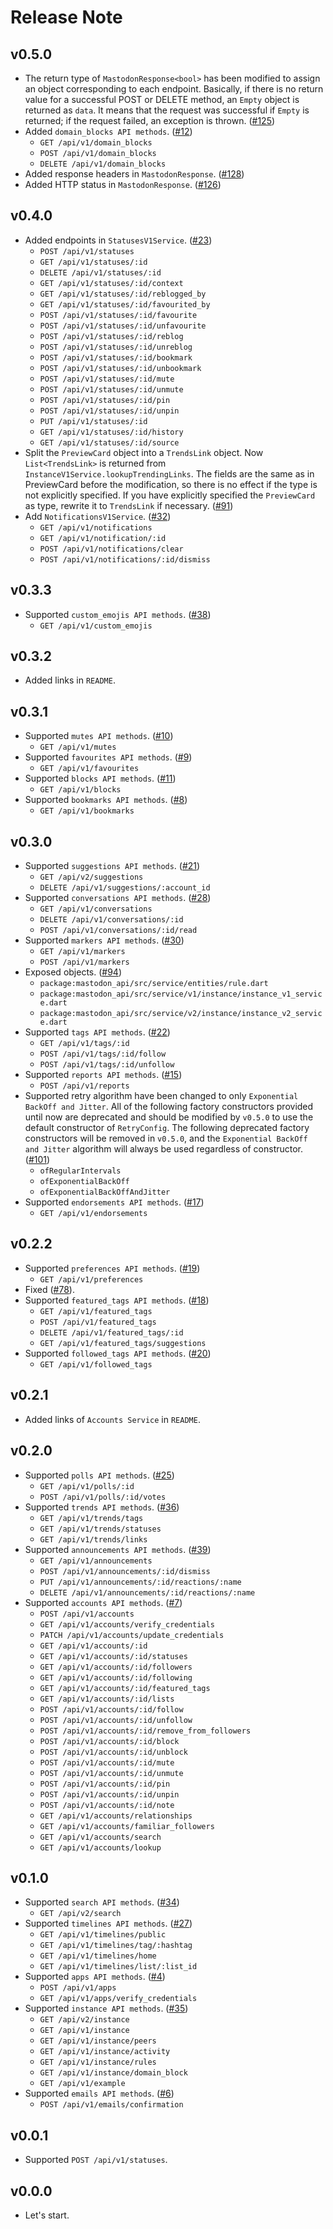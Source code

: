 # Release Note

## v0.5.0

- The return type of `MastodonResponse<bool>` has been modified to assign an object corresponding to each endpoint. Basically, if there is no return value for a successful POST or DELETE method, an `Empty` object is returned as `data`. It means that the request was successful if `Empty` is returned; if the request failed, an exception is thrown. ([#125](https://github.com/mastodon-dart/mastodon-api/issues/125))
- Added `domain_blocks API methods`. ([#12](https://github.com/mastodon-dart/mastodon-api/issues/12))
  - `GET /api/v1/domain_blocks`
  - `POST /api/v1/domain_blocks`
  - `DELETE /api/v1/domain_blocks`
- Added response headers in `MastodonResponse`. ([#128](https://github.com/mastodon-dart/mastodon-api/issues/128))
- Added HTTP status in `MastodonResponse`. ([#126](https://github.com/mastodon-dart/mastodon-api/issues/126))

## v0.4.0

- Added endpoints in `StatusesV1Service`. ([#23](https://github.com/mastodon-dart/mastodon-api/issues/23))
  - `POST /api/v1/statuses`
  - `GET /api/v1/statuses/:id`
  - `DELETE /api/v1/statuses/:id`
  - `GET /api/v1/statuses/:id/context`
  - `GET /api/v1/statuses/:id/reblogged_by`
  - `GET /api/v1/statuses/:id/favourited_by`
  - `POST /api/v1/statuses/:id/favourite`
  - `POST /api/v1/statuses/:id/unfavourite`
  - `POST /api/v1/statuses/:id/reblog`
  - `POST /api/v1/statuses/:id/unreblog`
  - `POST /api/v1/statuses/:id/bookmark`
  - `POST /api/v1/statuses/:id/unbookmark`
  - `POST /api/v1/statuses/:id/mute`
  - `POST /api/v1/statuses/:id/unmute`
  - `POST /api/v1/statuses/:id/pin`
  - `POST /api/v1/statuses/:id/unpin`
  - `PUT /api/v1/statuses/:id`
  - `GET /api/v1/statuses/:id/history`
  - `GET /api/v1/statuses/:id/source`
- Split the `PreviewCard` object into a `TrendsLink` object. Now `List<TrendsLink>` is returned from `InstanceV1Service.lookupTrendingLinks`. The fields are the same as in PreviewCard before the modification, so there is no effect if the type is not explicitly specified. If you have explicitly specified the `PreviewCard` as type, rewrite it to `TrendsLink` if necessary. ([#91](https://github.com/mastodon-dart/mastodon-api/issues/91))
- Add `NotificationsV1Service`. ([#32](https://github.com/mastodon-dart/mastodon-api/issues/32))
  - `GET /api/v1/notifications`
  - `GET /api/v1/notification/:id`
  - `POST /api/v1/notifications/clear`
  - `POST /api/v1/notifications/:id/dismiss`

## v0.3.3

- Supported `custom_emojis API methods`. ([#38](https://github.com/mastodon-dart/mastodon-api/issues/38))
  - `GET /api/v1/custom_emojis`

## v0.3.2

- Added links in `README`.

## v0.3.1

- Supported `mutes API methods`. ([#10](https://github.com/mastodon-dart/mastodon-api/issues/10))
  - `GET /api/v1/mutes`
- Supported `favourites API methods`. ([#9](https://github.com/mastodon-dart/mastodon-api/issues/9))
  - `GET /api/v1/favourites`
- Supported `blocks API methods`. ([#11](https://github.com/mastodon-dart/mastodon-api/issues/11))
  - `GET /api/v1/blocks`
- Supported `bookmarks API methods`. ([#8](https://github.com/mastodon-dart/mastodon-api/issues/8))
  - `GET /api/v1/bookmarks`

## v0.3.0

- Supported `suggestions API methods`. ([#21](https://github.com/mastodon-dart/mastodon-api/issues/21))
  - `GET /api/v2/suggestions`
  - `DELETE /api/v1/suggestions/:account_id`
- Supported `conversations API methods`. ([#28](https://github.com/mastodon-dart/mastodon-api/issues/28))
  - `GET /api/v1/conversations`
  - `DELETE /api/v1/conversations/:id`
  - `POST /api/v1/conversations/:id/read`
- Supported `markers API methods`. ([#30](https://github.com/mastodon-dart/mastodon-api/issues/30))
  - `GET /api/v1/markers`
  - `POST /api/v1/markers`
- Exposed objects. ([#94](https://github.com/mastodon-dart/mastodon-api/issues/94))
  - `package:mastodon_api/src/service/entities/rule.dart`
  - `package:mastodon_api/src/service/v1/instance/instance_v1_service.dart`
  - `package:mastodon_api/src/service/v2/instance/instance_v2_service.dart`
- Supported `tags API methods`. ([#22](https://github.com/mastodon-dart/mastodon-api/issues/22))
  - `GET /api/v1/tags/:id`
  - `POST /api/v1/tags/:id/follow`
  - `POST /api/v1/tags/:id/unfollow`
- Supported `reports API methods`. ([#15](https://github.com/mastodon-dart/mastodon-api/issues/15))
  - `POST /api/v1/reports`
- Supported retry algorithm have been changed to only `Exponential BackOff and Jitter`. All of the following factory constructors provided until now are deprecated and should be modified by `v0.5.0` to use the default constructor of `RetryConfig`. The following deprecated factory constructors will be removed in `v0.5.0`, and the `Exponential BackOff and Jitter` algorithm will always be used regardless of constructor. ([#101](https://github.com/mastodon-dart/mastodon-api/issues/101))
  - `ofRegularIntervals`
  - `ofExponentialBackOff`
  - `ofExponentialBackOffAndJitter`
- Supported `endorsements API methods`. ([#17](https://github.com/mastodon-dart/mastodon-api/issues/17))
  - `GET /api/v1/endorsements`

## v0.2.2

- Supported `preferences API methods`. ([#19](https://github.com/mastodon-dart/mastodon-api/issues/19))
  - `GET /api/v1/preferences`
- Fixed ([#78](https://github.com/mastodon-dart/mastodon-api/issues/78)).
- Supported `featured_tags API methods`. ([#18](https://github.com/mastodon-dart/mastodon-api/issues/18))
  - `GET /api/v1/featured_tags`
  - `POST /api/v1/featured_tags`
  - `DELETE /api/v1/featured_tags/:id`
  - `GET /api/v1/featured_tags/suggestions`
- Supported `followed_tags API methods`. ([#20](https://github.com/mastodon-dart/mastodon-api/issues/20))
  - `GET /api/v1/followed_tags`

## v0.2.1

- Added links of `Accounts Service` in `README`.

## v0.2.0

- Supported `polls API methods`. ([#25](https://github.com/mastodon-dart/mastodon-api/issues/25))
  - `GET /api/v1/polls/:id`
  - `POST /api/v1/polls/:id/votes`
- Supported `trends API methods`. ([#36](https://github.com/mastodon-dart/mastodon-api/issues/36))
  - `GET /api/v1/trends/tags`
  - `GET /api/v1/trends/statuses`
  - `GET /api/v1/trends/links`
- Supported `announcements API methods`. ([#39](https://github.com/mastodon-dart/mastodon-api/issues/39))
  - `GET /api/v1/announcements`
  - `POST /api/v1/announcements/:id/dismiss`
  - `PUT /api/v1/announcements/:id/reactions/:name`
  - `DELETE /api/v1/announcements/:id/reactions/:name`
- Supported `accounts API methods`. ([#7](https://github.com/mastodon-dart/mastodon-api/issues/7))
  - `POST /api/v1/accounts`
  - `GET /api/v1/accounts/verify_credentials`
  - `PATCH /api/v1/accounts/update_credentials`
  - `GET /api/v1/accounts/:id`
  - `GET /api/v1/accounts/:id/statuses`
  - `GET /api/v1/accounts/:id/followers`
  - `GET /api/v1/accounts/:id/following`
  - `GET /api/v1/accounts/:id/featured_tags`
  - `GET /api/v1/accounts/:id/lists`
  - `POST /api/v1/accounts/:id/follow`
  - `POST /api/v1/accounts/:id/unfollow`
  - `POST /api/v1/accounts/:id/remove_from_followers`
  - `POST /api/v1/accounts/:id/block`
  - `POST /api/v1/accounts/:id/unblock`
  - `POST /api/v1/accounts/:id/mute`
  - `POST /api/v1/accounts/:id/unmute`
  - `POST /api/v1/accounts/:id/pin`
  - `POST /api/v1/accounts/:id/unpin`
  - `POST /api/v1/accounts/:id/note`
  - `GET /api/v1/accounts/relationships`
  - `GET /api/v1/accounts/familiar_followers`
  - `GET /api/v1/accounts/search`
  - `GET /api/v1/accounts/lookup`

## v0.1.0

- Supported `search API methods`. ([#34](https://github.com/mastodon-dart/mastodon-api/issues/34))
  - `GET /api/v2/search`
- Supported `timelines API methods`. ([#27](https://github.com/mastodon-dart/mastodon-api/issues/27))
  - `GET /api/v1/timelines/public`
  - `GET /api/v1/timelines/tag/:hashtag`
  - `GET /api/v1/timelines/home`
  - `GET /api/v1/timelines/list/:list_id`
- Supported `apps API methods`. ([#4](https://github.com/mastodon-dart/mastodon-api/issues/4))
  - `POST /api/v1/apps`
  - `GET /api/v1/apps/verify_credentials`
- Supported `instance API methods`. ([#35](https://github.com/mastodon-dart/mastodon-api/issues/35))
  - `GET /api/v2/instance`
  - `GET /api/v1/instance`
  - `GET /api/v1/instance/peers`
  - `GET /api/v1/instance/activity`
  - `GET /api/v1/instance/rules`
  - `GET /api/v1/instance/domain_block`
  - `GET /api/v1/example`
- Supported `emails API methods`. ([#6](https://github.com/mastodon-dart/mastodon-api/issues/6))
  - `POST /api/v1/emails/confirmation`

## v0.0.1

- Supported `POST /api/v1/statuses`.

## v0.0.0

- Let's start.
